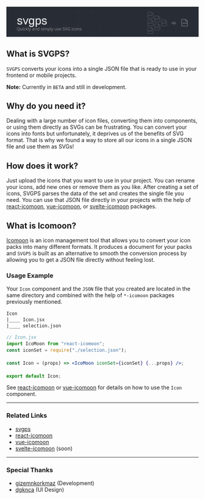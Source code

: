 ![SVGPS](./svgps-cover.png)

## What is SVGPS?

`SVGPS` converts your icons into a single JSON file that is ready to use in your frontend or mobile projects.

**Note:** Currently in `BETA` and still in development.

## Why do you need it?

Dealing with a large number of icon files, converting them into components, or using them directly as SVGs can be frustrating. You can convert your icons into fonts but unfortunately, it deprives us of the benefits of SVG format. That is why we found a way to store all our icons in a single JSON file and use them as SVGs!

## How does it work?

Just upload the icons that you want to use in your project. You can rename your icons, add new ones or remove them as you like. After creating a set of icons, SVGPS parses the data of the set and creates the single file you need. You can use that JSON file directly in your projects with the help of [react-icomoon](https://github.com/aykutkardas/react-icomoon), [vue-icomoon](https://github.com/aykutkardas/vue-icomoon), or [svelte-icomoon](https://github.com/aykutkardas/svelte-icomoon) packages.

## What is Icomoon?

[Icomoon](https://icomoon.io/) is an icon management tool that allows you to convert your icon packs into many different formats. It produces a document for your packs and `SVGPS` is built as an alternative to smooth the conversion process by allowing you to get a JSON file directly without feeling lost.

### Usage Example

Your `Icon` component and the `JSON` file that you created are located in the same directory and combined with the help of `*-icomoon` packages previously mentioned.

```
Icon
|____ Icon.jsx
|____ selection.json
```

```jsx
// Icon.jsx
import IcoMoon from "react-icomoon";
const iconSet = require("./selection.json");

const Icon = (props) => <IcoMoon iconSet={iconSet} {...props} />;

export default Icon;
```

See [react-icomoon](https://github.com/aykutkardas/react-icomoon) or [vue-icomoon](https://github.com/aykutkardas/vue-icomoon) for details on how to use the `Icon` component.

---

### Related Links

- [svgps](https://github.com/aykutkardas/svgps)
- [react-icomoon](https://github.com/aykutkardas/react-icomoon)
- [vue-icomoon](https://github.com/aykutkardas/vue-icomoon)
- [svelte-icomoon](https://github.com/aykutkardas/svelte-icomoon) (soon)

---

### Special Thanks

- [gizemnkorkmaz](https://github.com/gizemnkorkmaz) (Development)
- [dgknca](https://github.com/dgknca) (UI Design)
